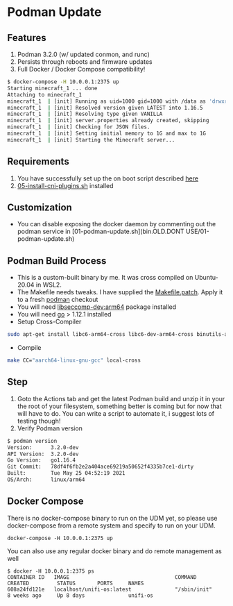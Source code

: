 # Podman Update

## Features

1. Podman 3.2.0 (w/ updated conmon, and runc)
1. Persists through reboots and firmware updates
1. Full Docker / Docker Compose compatibility!
```sh
$ docker-compose -H 10.0.0.1:2375 up
Starting minecraft_1 ... done
Attaching to minecraft_1
minecraft_1  | [init] Running as uid=1000 gid=1000 with /data as 'drwxrwxr-x 4 1000 1000 240 May 25 11:55 /data'
minecraft_1  | [init] Resolved version given LATEST into 1.16.5
minecraft_1  | [init] Resolving type given VANILLA
minecraft_1  | [init] server.properties already created, skipping
minecraft_1  | [init] Checking for JSON files.
minecraft_1  | [init] Setting initial memory to 1G and max to 1G
minecraft_1  | [init] Starting the Minecraft server...
```
## Requirements

1. You have successfully set up the on boot script described [here](https://github.com/chalk-hwang/unifios-utilities/tree/main/on-boot-script)
1. [05-install-cni-plugins.sh](../cni-plugins/05-install-cni-plugins.sh) installed

## Customization

* You can disable exposing the docker daemon by commenting out the podman service in  [01-podman-update.sh](bin.OLD.DONT USE/01-podman-update.sh)
  
## Podman Build Process
* This is a custom-built binary by me.  It was cross compiled on Ubuntu-20.04 in WSL2. 
* The Makefile needs tweaks. I have supplied the [Makefile.patch](build/podman.Makefile.patch). Apply it to a fresh [podman](https://github.com/containers/podman/) checkout
* You will need [libseccomp-dev:arm64](build/libseccomp-dev_2.2.3-3ubuntu3_arm64.deb) package installed
* You will need [go](https://golang.org/doc/install#download) > 1.12.1 installed
* Setup Cross-Compiler
```sh
sudo apt-get install libc6-arm64-cross libc6-dev-arm64-cross binutils-aarch64-linux-gnu libncurses5-dev build-essential bison flex libssl-dev bc gcc-aarch64-linux-gnu
```
* Compile
```sh
make CC="aarch64-linux-gnu-gcc" local-cross
```
## Step

1. Goto the Actions tab and get the latest Podman build and unzip it in your the root of your filesystem, something better is coming but for now that will have to do.
   You can write a script to automate it, i suggest lots of testing though!
1. Verify Podman version
```sh
$ podman version
Version:      3.2.0-dev
API Version:  3.2.0-dev
Go Version:   go1.16.4
Git Commit:   78df4f6fb2e2a404ace69219a50652f4335b7ce1-dirty
Built:        Tue May 25 04:52:19 2021
OS/Arch:      linux/arm64
```

## Docker Compose
There is no docker-compose binary to run on the UDM yet, so please use docker-compose from a remote system and specify to run on your UDM.
    
```docker-compose -H 10.0.0.1:2375 up```

You can also use any regular docker binary and do remote management as well
```
$ docker -H 10.0.0.1:2375 ps
CONTAINER ID   IMAGE                                  COMMAND                  CREATED         STATUS       PORTS     NAMES
608a24fd121e   localhost/unifi-os:latest              "/sbin/init"             8 weeks ago     Up 8 days              unifi-os
```
